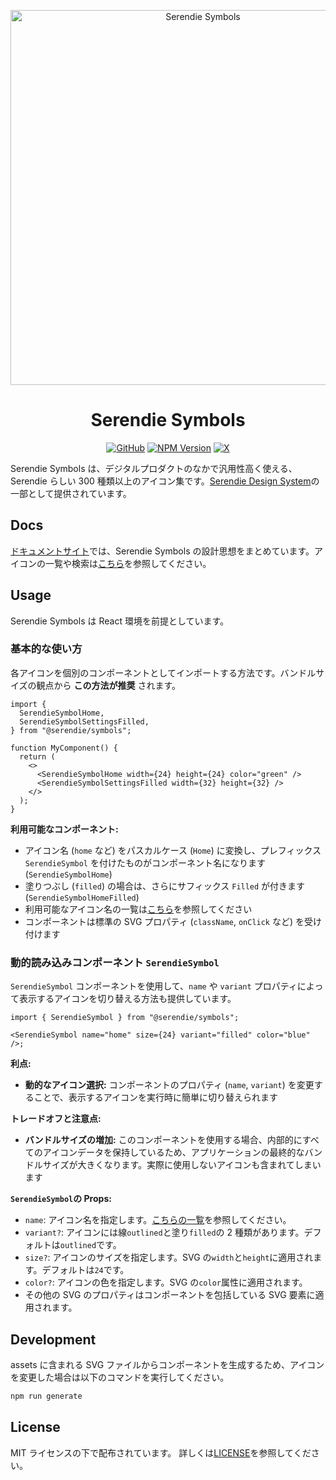 <p align='center'>
  <picture>
    <source srcset='https://github.com/user-attachments/assets/32affc17-886d-4306-8223-31b793e33e82' media="(prefers-color-scheme: dark)" width='600px'/>
    <img src='https://github.com/user-attachments/assets/0dbd3005-c4a6-4a0e-8133-8ff5a3018380' alt="Serendie Symbols" title="Serendie Symbols" width='600px'/>
  </picture>
</p>

<h1 align='center'>Serendie Symbols</h1>

<div align='center'>
  
[![GitHub](https://img.shields.io/github/license/serendie/serendie-symbols?style=flat)](https://github.com/serendie/serendie-symbols/blob/main/LICENSE)
[![NPM Version](https://img.shields.io/npm/v/%40serendie%2Fsymbols)](https://www.npmjs.com/package/@serendie/symbols)
[![X](https://img.shields.io/twitter/follow/SerendieDesign)](https://x.com/SerendieDesign/)

</div>

Serendie Symbols は、デジタルプロダクトのなかで汎用性高く使える、Serendie らしい 300 種類以上のアイコン集です。[Serendie Design System](https://serendie.design/)の一部として提供されています。

## Docs

[ドキュメントサイト](https://serendie.design/foundations/icon/)では、Serendie Symbols の設計思想をまとめています。アイコンの一覧や検索は[こちら](https://serendie.design/foundations/icon-list/)を参照してください。

## Usage

Serendie Symbols は React 環境を前提としています。

### 基本的な使い方

各アイコンを個別のコンポーネントとしてインポートする方法です。バンドルサイズの観点から **この方法が推奨** されます。

```tsx
import {
  SerendieSymbolHome,
  SerendieSymbolSettingsFilled,
} from "@serendie/symbols";

function MyComponent() {
  return (
    <>
      <SerendieSymbolHome width={24} height={24} color="green" />
      <SerendieSymbolSettingsFilled width={32} height={32} />
    </>
  );
}
```

**利用可能なコンポーネント:**

- アイコン名 (`home` など) をパスカルケース (`Home`) に変換し、プレフィックス `SerendieSymbol` を付けたものがコンポーネント名になります (`SerendieSymbolHome`)
- 塗りつぶし (`filled`) の場合は、さらにサフィックス `Filled` が付きます (`SerendieSymbolHomeFilled`)
- 利用可能なアイコン名の一覧は[こちら](https://serendie.design/foundations/icon-list/)を参照してください
- コンポーネントは標準の SVG プロパティ (`className`, `onClick` など) を受け付けます

### 動的読み込みコンポーネント `SerendieSymbol`

`SerendieSymbol` コンポーネントを使用して、`name` や `variant` プロパティによって表示するアイコンを切り替える方法も提供しています。

```tsx
import { SerendieSymbol } from "@serendie/symbols";

<SerendieSymbol name="home" size={24} variant="filled" color="blue" />;
```

**利点:**

- **動的なアイコン選択:** コンポーネントのプロパティ (`name`, `variant`) を変更することで、表示するアイコンを実行時に簡単に切り替えられます

**トレードオフと注意点:**

- **バンドルサイズの増加:** このコンポーネントを使用する場合、内部的にすべてのアイコンデータを保持しているため、アプリケーションの最終的なバンドルサイズが大きくなります。実際に使用しないアイコンも含まれてしまいます

**`SerendieSymbol`の Props:**

- `name`: アイコン名を指定します。[こちらの一覧](https://serendie.design/foundations/icon-list/)を参照してください。
- `variant?`: アイコンには線`outlined`と塗り`filled`の 2 種類があります。デフォルトは`outlined`です。
- `size?`: アイコンのサイズを指定します。SVG の`width`と`height`に適用されます。デフォルトは`24`です。
- `color?`: アイコンの色を指定します。SVG の`color`属性に適用されます。
- その他の SVG のプロパティはコンポーネントを包括している SVG 要素に適用されます。

## Development

assets に含まれる SVG ファイルからコンポーネントを生成するため、アイコンを変更した場合は以下のコマンドを実行してください。

```bash
npm run generate
```

## License

MIT ライセンスの下で配布されています。 詳しくは[LICENSE](/LICENSE)を参照してください。
